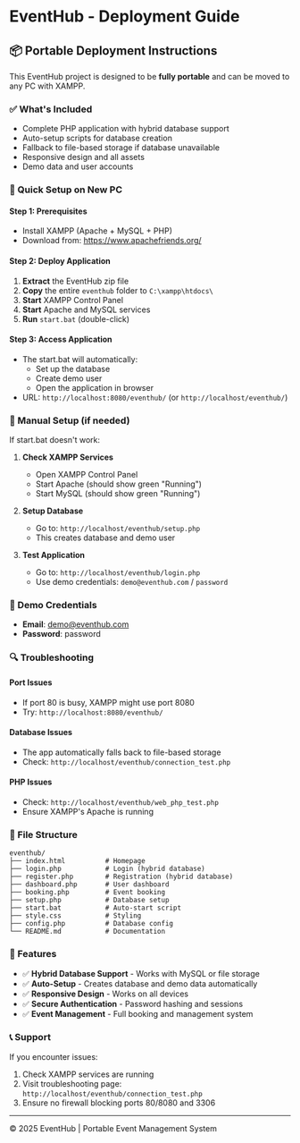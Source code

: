# EventHub - Deployment Guide

## 📦 Portable Deployment Instructions

This EventHub project is designed to be **fully portable** and can be moved to any PC with XAMPP.

### ✅ What's Included
- Complete PHP application with hybrid database support
- Auto-setup scripts for database creation
- Fallback to file-based storage if database unavailable
- Responsive design and all assets
- Demo data and user accounts

### 🚀 Quick Setup on New PC

#### Step 1: Prerequisites
- Install XAMPP (Apache + MySQL + PHP)
- Download from: https://www.apachefriends.org/

#### Step 2: Deploy Application
1. **Extract** the EventHub zip file
2. **Copy** the entire `eventhub` folder to `C:\xampp\htdocs\`
3. **Start** XAMPP Control Panel
4. **Start** Apache and MySQL services
5. **Run** `start.bat` (double-click)

#### Step 3: Access Application
- The start.bat will automatically:
  - Set up the database
  - Create demo user
  - Open the application in browser
- URL: `http://localhost:8080/eventhub/` (or `http://localhost/eventhub/`)

### 🔧 Manual Setup (if needed)

If start.bat doesn't work:

1. **Check XAMPP Services**
   - Open XAMPP Control Panel
   - Start Apache (should show green "Running")
   - Start MySQL (should show green "Running")

2. **Setup Database**
   - Go to: `http://localhost/eventhub/setup.php`
   - This creates database and demo user

3. **Test Application**
   - Go to: `http://localhost/eventhub/login.php`
   - Use demo credentials: `demo@eventhub.com` / `password`

### 🎯 Demo Credentials
- **Email**: demo@eventhub.com
- **Password**: password

### 🔍 Troubleshooting

#### Port Issues
- If port 80 is busy, XAMPP might use port 8080
- Try: `http://localhost:8080/eventhub/`

#### Database Issues
- The app automatically falls back to file-based storage
- Check: `http://localhost/eventhub/connection_test.php`

#### PHP Issues
- Check: `http://localhost/eventhub/web_php_test.php`
- Ensure XAMPP's Apache is running

### 📁 File Structure
```
eventhub/
├── index.html          # Homepage
├── login.php           # Login (hybrid database)
├── register.php        # Registration (hybrid database)
├── dashboard.php       # User dashboard
├── booking.php         # Event booking
├── setup.php           # Database setup
├── start.bat           # Auto-start script
├── style.css           # Styling
├── config.php          # Database config
└── README.md           # Documentation
```

### 🌟 Features
- ✅ **Hybrid Database Support** - Works with MySQL or file storage
- ✅ **Auto-Setup** - Creates database and demo data automatically
- ✅ **Responsive Design** - Works on all devices
- ✅ **Secure Authentication** - Password hashing and sessions
- ✅ **Event Management** - Full booking and management system

### 📞 Support
If you encounter issues:
1. Check XAMPP services are running
2. Visit troubleshooting page: `http://localhost/eventhub/connection_test.php`
3. Ensure no firewall blocking ports 80/8080 and 3306

---
© 2025 EventHub | Portable Event Management System